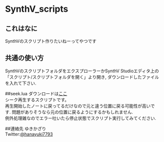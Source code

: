 # SynthV_scripts

## これはなに
SynthVのスクリプト作りたいねーってやつです

## 共通の使い方
SynthVのスクリプトフォルダをエクスプローラーかSynthV Studioエディタ上の「スクリプト/スクリプトフォルダを開く」より開き, ダウンロードしたファイルを入れて下さい.  

##seek.lua
ダウンロードは[ここ](https://github.com/Yukikazari/SynthV_scripts/releases/download/20%2F8/seek.lua)  
シーク再生するスクリプトです。  
再生開始したノートに戻ってるだけなので元と違う位置に戻る可能性が高いです. 問題がありそうなら元の位置に戻るようにするかもしれません.   
例外処理雑なのでエラー吐いたら停止状態でスクリプト実行してみてください.

##連絡先
ゆきかざり   
Twitter:[@hanayuki7793](https://twitter.com/hanayuki7793)  
